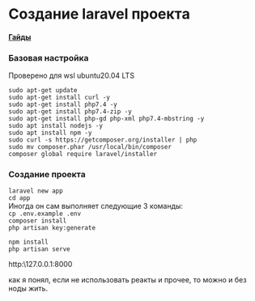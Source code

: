 # Создание laravel проектa

#### [Гайды](https://laravel.demiart.ru/)

### Базовая настройка

Проверено для wsl ubuntu20.04 LTS

`sudo apt-get update`  
`sudo apt-get install curl -y`  
`sudo apt-get install php7.4 -y`  
`sudo apt-get install php7.4-zip -y`  
`sudo apt-get install php-gd php-xml php7.4-mbstring -y`  
`sudo apt install nodejs -y`  
`sudo apt install npm -y`  
`sudo curl -s https://getcomposer.org/installer | php`  
`sudo mv composer.phar /usr/local/bin/composer`  
`composer global require laravel/installer`  

### Создание проекта


`laravel new app`  
`cd app`  
Иногда он сам выполняет следующие 3 команды:  
`cp .env.example .env`  
`composer install`  
`php artisan key:generate`  

`npm install`  
`php artisan serve`  

http:\\127.0.0.1:8000

как я понял, если не использовать реакты и прочее, то можно и без ноды жить.